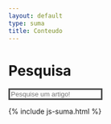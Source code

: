 ```yaml
---
layout: default
type: suma
title: Conteudo
---
```

<h1 class="dynamic-title">Pesquisa</h1>

<div class="row">
  <div class="col-md-12">
    <form action="/suma/pesquisa" method="GET">
      <input 
        id="pesquisa" name="pesquisa" 
        class="form-control" type="text" 
        placeholder="Pesquise um artigo!"
        style="background: initial; border: 3px solid #4a4a4a; color: #cccccc;"
      >
    </form>
  </div>
</div>

<div class="flex-grow-1 px-xl-1">
	<div class="row" id="post-list">
	</div>
</div>

{% include js-suma.html %}

<script>
  const data = apiSuma(
    "suma_tartigos?titulo=ilike.%25"+ getParam("pesquisa") +"%25",
    "conteudo"
  );
</script>

